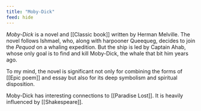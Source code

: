```yaml
---
title: "Moby-Dick"
feed: hide
---
```


_Moby-Dick_ is a novel and [[Classic book]] written by Herman Melville. The novel follows Ishmael, who, along with harpooner Queequeg, decides to join the _Pequod_ on a whaling expedition. But the ship is led by Captain Ahab, whose only goal is to find and kill Moby-Dick, the whale that bit him years ago.

To my mind, the novel is significant not only for combining the forms of [[Epic poem]] and essay but also for its deep symbolism and spiritual disposition.

Moby-Dick has interesting connections to [[Paradise Lost]]. It is heavily influenced by [[Shakespeare]]. 